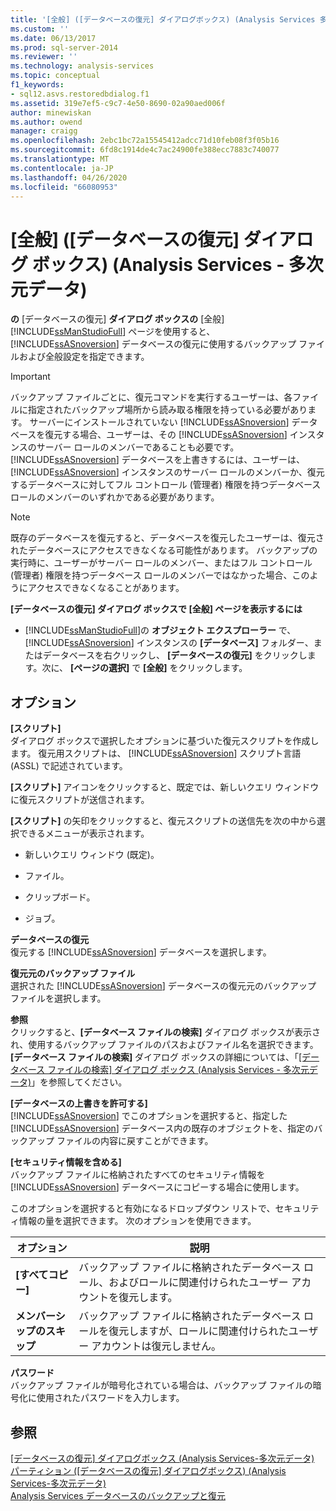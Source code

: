 ```yaml
---
title: '[全般] ([データベースの復元] ダイアログボックス) (Analysis Services 多次元データ) |Microsoft Docs'
ms.custom: ''
ms.date: 06/13/2017
ms.prod: sql-server-2014
ms.reviewer: ''
ms.technology: analysis-services
ms.topic: conceptual
f1_keywords:
- sql12.asvs.restoredbdialog.f1
ms.assetid: 319e7ef5-c9c7-4e50-8690-02a90aed006f
author: minewiskan
ms.author: owend
manager: craigg
ms.openlocfilehash: 2ebc1bc72a15545412adcc71d10feb08f3f05b16
ms.sourcegitcommit: 6fd8c1914de4c7ac24900fe388ecc7883c740077
ms.translationtype: MT
ms.contentlocale: ja-JP
ms.lasthandoff: 04/26/2020
ms.locfileid: "66080953"
---
```

# <a name="general-restore-database-dialog-box-analysis-services---multidimensional-data"></a>[全般] ([データベースの復元] ダイアログ ボックス) (Analysis Services - 多次元データ)
  **の** [データベースの復元] **ダイアログ ボックスの** [全般] [!INCLUDE[ssManStudioFull](../includes/ssmanstudiofull-md.md)] ページを使用すると、 [!INCLUDE[ssASnoversion](../includes/ssasnoversion-md.md)] データベースの復元に使用するバックアップ ファイルおよび全般設定を指定できます。  
  
> [!IMPORTANT]  
>  バックアップ ファイルごとに、復元コマンドを実行するユーザーは、各ファイルに指定されたバックアップ場所から読み取る権限を持っている必要があります。 サーバーにインストールされていない [!INCLUDE[ssASnoversion](../includes/ssasnoversion-md.md)] データベースを復元する場合、ユーザーは、その [!INCLUDE[ssASnoversion](../includes/ssasnoversion-md.md)] インスタンスのサーバー ロールのメンバーであることも必要です。 [!INCLUDE[ssASnoversion](../includes/ssasnoversion-md.md)] データベースを上書きするには、ユーザーは、 [!INCLUDE[ssASnoversion](../includes/ssasnoversion-md.md)] インスタンスのサーバー ロールのメンバーか、復元するデータベースに対してフル コントロール (管理者) 権限を持つデータベース ロールのメンバーのいずれかである必要があります。  
  
> [!NOTE]  
>  既存のデータベースを復元すると、データベースを復元したユーザーは、復元されたデータベースにアクセスできなくなる可能性があります。 バックアップの実行時に、ユーザーがサーバー ロールのメンバー、またはフル コントロール (管理者) 権限を持つデータベース ロールのメンバーではなかった場合、このようにアクセスできなくなることがあります。  
  
 **[データベースの復元] ダイアログ ボックスで [全般] ページを表示するには**  
  
-   [!INCLUDE[ssManStudioFull](../includes/ssmanstudiofull-md.md)]の **オブジェクト エクスプローラー** で、 [!INCLUDE[ssASnoversion](../includes/ssasnoversion-md.md)] インスタンスの **[データベース]** フォルダー、またはデータベースを右クリックし、 **[データベースの復元]** をクリックします。次に、 **[ページの選択]** で **[全般]** をクリックします。  
  
## <a name="options"></a>オプション  
 **[スクリプト]**  
 ダイアログ ボックスで選択したオプションに基づいた復元スクリプトを作成します。 復元用スクリプトは、 [!INCLUDE[ssASnoversion](../includes/ssasnoversion-md.md)] スクリプト言語 (ASSL) で記述されています。  
  
 **[スクリプト]** アイコンをクリックすると、既定では、新しいクエリ ウィンドウに復元スクリプトが送信されます。  
  
 **[スクリプト]** の矢印をクリックすると、復元スクリプトの送信先を次の中から選択できるメニューが表示されます。  
  
-   新しいクエリ ウィンドウ (既定)。  
  
-   ファイル。  
  
-   クリップボード。  
  
-   ジョブ。  
  
 **データベースの復元**  
 復元する [!INCLUDE[ssASnoversion](../includes/ssasnoversion-md.md)] データベースを選択します。  
  
 **復元元のバックアップ ファイル**  
 選択された [!INCLUDE[ssASnoversion](../includes/ssasnoversion-md.md)] データベースの復元元のバックアップ ファイルを選択します。  
  
 **参照**  
 クリックすると、**[データベース ファイルの検索]** ダイアログ ボックスが表示され、使用するバックアップ ファイルのパスおよびファイル名を選択できます。 **[データベース ファイルの検索]** ダイアログ ボックスの詳細については、「[[データベース ファイルの検索] ダイアログ ボックス (Analysis Services - 多次元データ)](locate-database-files-dialog-box-analysis-services-multidimensional-data.md)」を参照してください。  
  
 **[データベースの上書きを許可する]**  
 [!INCLUDE[ssASnoversion](../includes/ssasnoversion-md.md)] でこのオプションを選択すると、指定した [!INCLUDE[ssASnoversion](../includes/ssasnoversion-md.md)] データベース内の既存のオブジェクトを、指定のバックアップ ファイルの内容に戻すことができます。  
  
 **[セキュリティ情報を含める]**  
 バックアップ ファイルに格納されたすべてのセキュリティ情報を [!INCLUDE[ssASnoversion](../includes/ssasnoversion-md.md)] データベースにコピーする場合に使用します。  
  
 このオプションを選択すると有効になるドロップダウン リストで、セキュリティ情報の量を選択できます。 次のオプションを使用できます。  
  
|オプション|説明|  
|------------|-----------------|  
|**[すべてコピー]**|バックアップ ファイルに格納されたデータベース ロール、およびロールに関連付けられたユーザー アカウントを復元します。|  
|**メンバーシップのスキップ**|バックアップ ファイルに格納されたデータベース ロールを復元しますが、ロールに関連付けられたユーザー アカウントは復元しません。|  
  
 **パスワード**  
 バックアップ ファイルが暗号化されている場合は、バックアップ ファイルの暗号化に使用されたパスワードを入力します。  
  
## <a name="see-also"></a>参照  
 [[データベースの復元] ダイアログボックス &#40;Analysis Services-多次元データ&#41;](restore-database-dialog-box-analysis-services-multidimensional-data.md)   
 [パーティション &#40;[データベースの復元] ダイアログボックス&#41; &#40;Analysis Services-多次元データ&#41;](partitions-restore-database-dialog-box-analysis-services-multidimensional-data.md)   
 [Analysis Services データベースのバックアップと復元](multidimensional-models/backup-and-restore-of-analysis-services-databases.md)  
  
  
